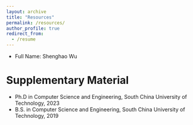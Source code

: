 ```yaml
---
layout: archive
title: "Resources"
permalink: /resources/
author_profile: true
redirect_from:
  - /resume
---
```


* Full Name: Shenghao Wu

Supplementary Material
======
* Ph.D in Computer Science and Engineering, South China University of Technology, 2023
* B.S. in Computer Science and Engineering, South China University of Technology, 2019


